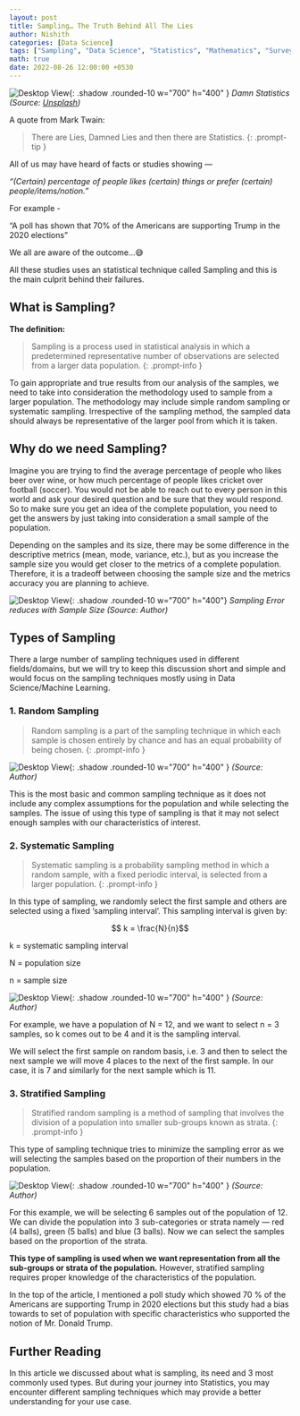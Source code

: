 ```yaml
---
layout: post
title: Sampling… The Truth Behind All The Lies
author: Nishith
categories: [Data Science]
tags: ["Sampling", "Data Science", "Statistics", "Mathematics", "Surveying"]
math: true
date: 2022-08-26 12:00:00 +0530
---
```


![Desktop View](/assets/img/samplingintro.jpg){: .shadow .rounded-10 w="700" h="400" }
*Damn Statistics (Source: [Unsplash](https://unsplash.com/photos/cHhbULJbPwM))*

A quote from Mark Twain:

> There are Lies, Damned Lies and then there are Statistics.
{: .prompt-tip }

All of us may have heard of facts or studies showing — 

*“(Certain) percentage of people likes (certain) things or prefer (certain) people/items/notion.”*

For example -

“A poll has shown that 70% of the Americans are supporting Trump in the 2020 elections”

We all are aware of the outcome…😅

All these studies uses an statistical technique called Sampling and this is the main culprit behind their failures.

## What is Sampling?

**The definition:**

> Sampling is a process used in statistical analysis in which a predetermined representative number of observations are selected from a larger data population.
{: .prompt-info }

To gain appropriate and true results from our analysis of the samples, we need to take into consideration the methodology used to sample from a larger population. The methodology may include simple random sampling or systematic sampling. Irrespective of the sampling method, the sampled data should always be representative of the larger pool from which it is taken.


## Why do we need Sampling?

Imagine you are trying to find the average percentage of people who likes beer over wine, or how much percentage of people likes cricket over football (soccer). You would not be able to reach out to every person in this world and ask your desired question and be sure that they would respond. So to make sure you get an idea of the complete population, you need to get the answers by just taking into consideration a small sample of the population.

Depending on the samples and its size, there may be some difference in the descriptive metrics (mean, mode, variance, etc.), but as you increase the sample size you would get closer to the metrics of a complete population. Therefore, it is a tradeoff between choosing the sample size and the metrics accuracy you are planning to achieve.

![Desktop View](/assets/img/samplingerror.png){: .shadow .rounded-10 w="700" h="400"}
*Sampling Error reduces with Sample Size (Source: Author)*

## Types of Sampling
There a large number of sampling techniques used in different fields/domains, but we will try to keep this discussion short and simple and would focus on the sampling techniques mostly using in Data Science/Machine Learning.

### 1. Random Sampling
> Random sampling is a part of the sampling technique in which each sample is chosen entirely by chance and has an equal probability of being chosen.
{: .prompt-info }

![Desktop View](/assets/img/simple.png){: .shadow .rounded-10 w="700" h="400" }
*(Source: Author)*

This is the most basic and common sampling technique as it does not include any complex assumptions for the population and while selecting the samples. The issue of using this type of sampling is that it may not select enough samples with our characteristics of interest.

### 2. Systematic Sampling
> Systematic sampling is a probability sampling method in which a random sample, with a fixed periodic interval, is selected from a larger population.
{: .prompt-info }

In this type of sampling, we randomly select the first sample and others are selected using a fixed ‘sampling interval’. This sampling interval is given by:

$$ k = \frac{N}{n}$$

k = systematic sampling interval

N = population size

n = sample size

![Desktop View](/assets/img/syssampling.png){: .shadow .rounded-10 w="700" h="400" }
*(Source: Author)*

For example, we have a population of N = 12, and we want to select n = 3 samples, so k comes out to be 4 and it is the sampling interval.

We will select the first sample on random basis, i.e. 3 and then to select the next sample we will move 4 places to the next of the first sample. In our case, it is 7 and similarly for the next sample which is 11.

### 3. Stratified Sampling
> Stratified random sampling is a method of sampling that involves the division of a population into smaller sub-groups known as strata.
{: .prompt-info }

This type of sampling technique tries to minimize the sampling error as we will selecting the samples based on the proportion of their numbers in the population.

![Desktop View](/assets/img/strat.png){: .shadow .rounded-10 w="700" h="400" }
*(Source: Author)*

For this example, we will be selecting 6 samples out of the population of 12. We can divide the population into 3 sub-categories or strata namely — red (4 balls), green (5 balls) and blue (3 balls). Now we can select the samples based on the proportion of the strata.

**This type of sampling is used when we want representation from all the sub-groups or strata of the population.** However, stratified sampling requires proper knowledge of the characteristics of the population.

In the top of the article, I mentioned a poll study which showed 70 % of the Americans are supporting Trump in 2020 elections but this study had a bias towards to set of population with specific characteristics who supported the notion of Mr. Donald Trump.

## Further Reading
In this article we discussed about what is sampling, its need and 3 most commonly used types. But during your journey into Statistics, you may encounter different sampling techniques which may provide a better understanding for your use case.
